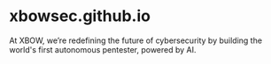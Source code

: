 # xbowsec.github.io
At XBOW, we’re redefining the future of cybersecurity by building the world's first autonomous pentester, powered by AI.
